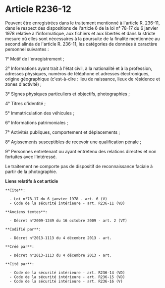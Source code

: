 # Article R236-12

Peuvent être enregistrées dans le traitement mentionné à l'article R. 236-11, dans le respect des dispositions de l'article 6
de la loi n° 78-17 du 6 janvier 1978 relative à l'informatique, aux fichiers et aux libertés et dans la stricte mesure où
elles sont nécessaires à la poursuite de la finalité mentionnée au second alinéa de l'article R. 236-11, les catégories de
données à caractère personnel suivantes : 

1° Motif de l'enregistrement ; 

2° Informations ayant trait à l'état civil, à la nationalité et à la profession, adresses physiques, numéros de téléphone et
adresses électroniques, origine géographique (c'est-à-dire : lieu de naissance, lieux de résidence et zones d'activité) ; 

3° Signes physiques particuliers et objectifs, photographies ; 

4° Titres d'identité ; 

5° Immatriculation des véhicules ; 

6° Informations patrimoniales ; 

7° Activités publiques, comportement et déplacements ; 

8° Agissements susceptibles de recevoir une qualification pénale ; 

9° Personnes entretenant ou ayant entretenu des relations directes et non fortuites avec l'intéressé. 

Le traitement ne comporte pas de dispositif de reconnaissance faciale à partir de la photographie.

**Liens relatifs à cet article**

	**Cite**:

	  - Loi n°78-17 du 6 janvier 1978 - art. 6 (V)
	  - Code de la sécurité intérieure - art. R236-11 (VD)

	**Anciens textes**:

	  - Décret n°2009-1249 du 16 octobre 2009 - art. 2 (VT)

	**Codifié par**:

	  - Décret n°2013-1113 du 4 décembre 2013 - art.

	**Créé par**:

	  - Décret n°2013-1113 du 4 décembre 2013 - art.

	**Cité par**:

	  - Code de la sécurité intérieure - art. R236-14 (VD)
	  - Code de la sécurité intérieure - art. R236-15 (VD)
	  - Code de la sécurité intérieure - art. R236-16 (V)
